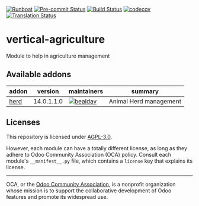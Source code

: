 
[![Runboat](https://img.shields.io/badge/runboat-Try%20me-875A7B.png)](https://runboat.odoo-community.org/builds?repo=OCA/vertical-agriculture&target_branch=14.0)
[![Pre-commit Status](https://github.com/OCA/vertical-agriculture/actions/workflows/pre-commit.yml/badge.svg?branch=14.0)](https://github.com/OCA/vertical-agriculture/actions/workflows/pre-commit.yml?query=branch%3A14.0)
[![Build Status](https://github.com/OCA/vertical-agriculture/actions/workflows/test.yml/badge.svg?branch=14.0)](https://github.com/OCA/vertical-agriculture/actions/workflows/test.yml?query=branch%3A14.0)
[![codecov](https://codecov.io/gh/OCA/vertical-agriculture/branch/14.0/graph/badge.svg)](https://codecov.io/gh/OCA/vertical-agriculture)
[![Translation Status](https://translation.odoo-community.org/widgets/vertical-agriculture-14-0/-/svg-badge.svg)](https://translation.odoo-community.org/engage/vertical-agriculture-14-0/?utm_source=widget)

<!-- /!\ do not modify above this line -->

# vertical-agriculture

Module to help in agriculture management

<!-- /!\ do not modify below this line -->

<!-- prettier-ignore-start -->

[//]: # (addons)

Available addons
----------------
addon | version | maintainers | summary
--- | --- | --- | ---
[herd](herd/) | 14.0.1.1.0 | [![bealdav](https://github.com/bealdav.png?size=30px)](https://github.com/bealdav) | Animal Herd management

[//]: # (end addons)

<!-- prettier-ignore-end -->

## Licenses

This repository is licensed under [AGPL-3.0](LICENSE).

However, each module can have a totally different license, as long as they adhere to Odoo Community Association (OCA)
policy. Consult each module's `__manifest__.py` file, which contains a `license` key
that explains its license.

----
OCA, or the [Odoo Community Association](http://odoo-community.org/), is a nonprofit
organization whose mission is to support the collaborative development of Odoo features
and promote its widespread use.

